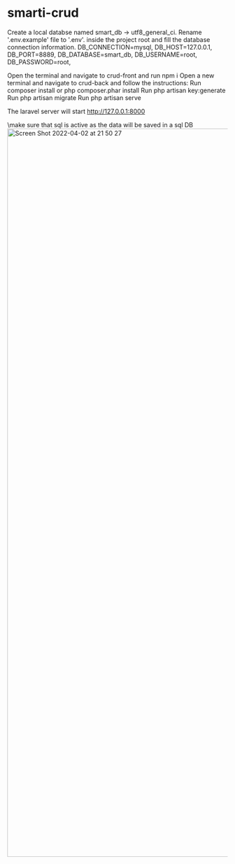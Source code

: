 # smarti-crud
Create a local databse named smart_db -> utf8_general_ci.
Rename '.env.example' file to '.env'.
inside the project root and fill the database connection information.
DB_CONNECTION=mysql, 
DB_HOST=127.0.0.1, 
DB_PORT=8889, 
DB_DATABASE=smart_db, 
DB_USERNAME=root,  
DB_PASSWORD=root, 

Open the terminal and navigate to crud-front and run npm i
Open a new terminal and navigate to crud-back and follow the instructions:
Run composer install or php composer.phar install
Run php artisan key:generate
Run php artisan migrate
Run php artisan serve

The laravel server will start http://127.0.0.1:8000

\make sure that sql is active as the data will be saved in a sql DB\
<img width="1667" alt="Screen Shot 2022-04-02 at 21 50 27" src="https://user-images.githubusercontent.com/48482551/161397206-10faba03-c58b-4df4-8a78-d3591f4b4774.png">
